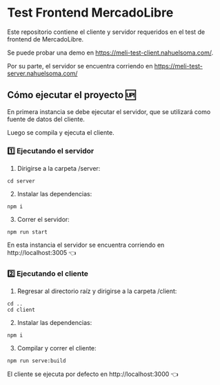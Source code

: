 # Test Frontend MercadoLibre

Este repositorio contiene el cliente y servidor requeridos en el test de frontend de MercadoLibre.

Se puede probar una demo en https://meli-test-client.nahuelsoma.com/.

Por su parte, el servidor se encuentra corriendo en https://meli-test-server.nahuelsoma.com/

## Cómo ejecutar el proyecto 🆙

En primera instancia se debe ejecutar el servidor, que se utilizará como fuente de datos del cliente.

Luego se compila y ejecuta el cliente.

### 1️⃣ Ejecutando el servidor

1. Dirigirse a la carpeta /server:

```
cd server
```

2. Instalar las dependencias:

```
npm i
```

3. Correr el servidor:

```
npm run start
```

En esta instancia el servidor se encuentra corriendo en http://localhost:3005 👈

### 2️⃣ Ejecutando el cliente

1. Regresar al directorio raíz y dirigirse a la carpeta /client:

```
cd ..
cd client
```

2. Instalar las dependencias:

```
npm i
```

3. Compilar y correr el cliente:

```
npm run serve:build
```

El cliente se ejecuta por defecto en http://localhost:3000 👈
